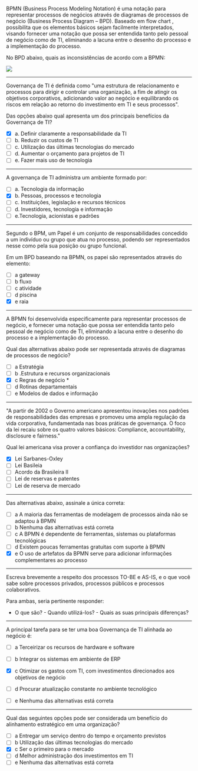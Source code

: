 BPMN (Business Process Modeling Notation) é uma notação para representar processos de negócios através de diagramas de processos de negócio (Business Process Diagram – BPD). Baseado em flow chart , possibilita que os elementos básicos sejam facilmente interpretados, visando fornecer uma notação que possa ser entendida tanto pelo pessoal de negócio como de TI, eliminando a lacuna entre o desenho do processo e a implementação do processo.

No BPD abaixo, quais as inconsistências de acordo com a BPMN:





![](C:\Users\Gustavo\Documents\GitHub\posts\trabalhos\img\bpd1.png)

---

Governança de TI é definida como "uma estrutura de relacionamento e processos para dirigir e controlar uma organização, a fim de atingir os objetivos corporativos, adicionando valor ao negócio e equilibrando os riscos em relação ao retorno do investimento em TI e seus processos".

Das opções abaixo qual apresenta um dos principais benefícios da Governança de TI?

- [x] a. Definir claramente a responsabilidade da TI
- [ ] b. Reduzir os custos de TI
- [ ] c. Utilização das últimas tecnologias do mercado
- [ ] d. Aumentar o orçamento para projetos de TI
- [ ] e. Fazer mais uso de tecnologia

---

A governança de TI administra um ambiente formado por:

- [ ] a. Tecnologia da informação
- [x] b. Pessoas, processos e tecnologia
- [ ] c. Instituições, legislação e recursos técnicos
- [ ] d. Investidores, tecnologia e informação
- [ ] e.Tecnologia, acionistas e padrões

---
Segundo o BPM, um Papel é um conjunto de responsabilidades concedido a um indivíduo ou grupo que atua no processo, podendo ser representados nesse como pela sua posição ou grupo funcional.

Em um BPD baseando na BPMN, os papei são representados através do elemento:

- [ ] a gateway
- [ ] b fluxo
- [ ] c atividade
- [ ] d piscina
- [x] e raia

---

A BPMN foi desenvolvida especificamente para representar processos de negócio, e fornecer uma notação que possa ser entendida tanto pelo pessoal de negócio como de TI, eliminando a lacuna entre o desenho do processo e a implementação do processo.

Qual das alternativas abaixo pode ser representada através de diagramas de processos de negócio?

- [ ] a Estratégia
- [ ] b .Estrutura e recursos organizacionais
- [x] c Regras de negócio *
- [ ] d Rotinas departamentais
- [ ] e  Modelos de dados e informação

---

"A partir de 2002 o Governo americano apresentou inovações nos padrões de responsabilidades das empresas e promoveu uma ampla regulação da vida corporativa, fundamentada nas boas práticas de governança. O foco da lei recaiu sobre os quatro valores básicos: Compliance, accountability, disclosure e fairness."

Qual lei americana visa prover a confiança do investidor nas organizações?

- [x] Lei Sarbanes-Oxley
- [ ] Lei Basileia
- [ ] Acordo da Brasileira II
- [ ] Lei de reservas e patentes
- [ ] Lei de reserva de mercado

---

Das alternativas abaixo, assinale a única correta:

- [ ] a A maioria das ferramentas de modelagem de processos ainda não se adaptou à BPMN
- [ ] b Nenhuma das alternativas está correta
- [ ] c A BPMN é dependente de ferramentas, sistemas ou plataformas tecnológicas
- [ ] d Existem poucas ferramentas gratuitas com suporte à BPMN
- [x] e O uso de artefatos da BPMN serve para adicionar informações complementares ao processo

---

Escreva brevemente a respeito dos processos TO-BE e AS-IS, e  o que você sabe sobre processos privados, processos públicos e processos colaborativos.

Para ambas, seria pertinente responder:
- O que são? - Quando utilizá-los? - Quais as suas principais diferenças? 


---


A principal tarefa para se ter uma boa Governança de TI alinhada ao negócio é:

- [ ] a Terceirizar os recursos de hardware e software
- [ ] b Integrar os sistemas em ambiente de ERP
- [x] c Otimizar os gastos com TI, com investimentos direcionados aos objetivos de negócio
- [ ] d Procurar atualização constante no ambiente tecnológico
- [ ] e Nenhuma das alternativas está correta


---

Qual das seguintes opções pode ser considerada um benefício do alinhamento estratégico em uma organização?

- [ ] a Entregar um serviço dentro do tempo e orçamento previstos
- [ ] b Utilização das últimas tecnologias do mercado
- [x] c Ser o primeiro para o mercado
- [ ] d Melhor administração dos investimentos em TI
- [ ] e Nenhuma das alternativas está correta